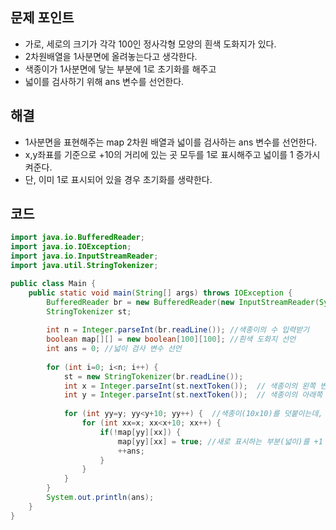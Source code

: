 
## 문제 포인트
+ 가로, 세로의 크기가 각각 100인 정사각형 모양의 흰색 도화지가 있다.
+ 2차원배열을 1사분면에 올려놓는다고 생각한다.
+ 색종이가 1사분면에 닿는 부분에 1로 초기화를 해주고 
+ 넓이를 검사하기 위해 ans 변수를 선언한다.


## 해결
+ 1사분면을 표현해주는 map 2차원 배열과 넓이를 검사하는 ans 변수를 선언한다.
+ x,y좌표를 기준으로 +10의 거리에 있는 곳 모두를 1로 표시해주고 넓이를 1 증가시켜준다.
+ 단, 이미 1로 표시되어 있을 경우 초기화를 생략한다.


## 코드
```java
import java.io.BufferedReader;
import java.io.IOException;
import java.io.InputStreamReader;
import java.util.StringTokenizer;

public class Main {
    public static void main(String[] args) throws IOException {
        BufferedReader br = new BufferedReader(new InputStreamReader(System.in));
        StringTokenizer st;
        
        int n = Integer.parseInt(br.readLine()); //색종이의 수 입력받기
        boolean map[][] = new boolean[100][100]; //흰색 도화지 선언
        int ans = 0; //넓이 검사 변수 선언
        
        for (int i=0; i<n; i++) {
            st = new StringTokenizer(br.readLine());
            int x = Integer.parseInt(st.nextToken());  // 색종이의 왼쪽 변과 도화지의 왼쪽 변 사이의 거리
            int y = Integer.parseInt(st.nextToken());  // 색종이의 아래쪽 변과 도화지의 아래쪽 변 사이의 거리
            
            for (int yy=y; yy<y+10; yy++) {  //색종이(10x10)를 덧붙이는데,
                for (int xx=x; xx<x+10; xx++) {
                    if(!map[yy][xx]) { 
                        map[yy][xx] = true; //새로 표시하는 부분(넓이)를 +1 증가시켜준다.
                        ++ans;
                    }
                }
            }
        }
        System.out.println(ans);
    }
}
```

